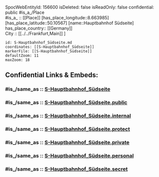 ﻿---
location:
- 50.10567
- 8.663985
mapmarker: train
mapzoom:
- 8
- 18
tags:
- geo/station/train
type: Station
---

SpocWebEntityId: 156600
isDeleted: false
isReadOnly: false
confidential: public
#is_a_/Place  
#is_a_ :: [[Place]] 
[has_place_longitude::8.663985] 
[has_place_latitude::50.10567] 
[name::Hauptbahnhof Südseite] 
has_place_country:: [[Germany]]  
City :: [[../../Frankfurt,Main]] ] 


```leaflet
id: S-Hauptbahnhof_Südseite.md
coordinates: [[S-Hauptbahnhof_Südseite]] 
markerFile: [[S-Hauptbahnhof_Südseite]] 
defaultZoom: 11 
maxZoom: 18
```


## Confidential Links & Embeds: 

### #is_/same_as :: [S-Hauptbahnhof_Südseite](S-Hauptbahnhof_Südseite.md) 

### #is_/same_as :: [S-Hauptbahnhof_Südseite.public](/_public/Earth/Continent/Europe/Europe~Central/Germany/Germany~West/Hessen/counties~Hessen/Frankfurt~Main/Stations-FFM~S/S-Hauptbahnhof_Südseite.public.md) 

### #is_/same_as :: [S-Hauptbahnhof_Südseite.internal](/_internal/Earth/Continent/Europe/Europe~Central/Germany/Germany~West/Hessen/counties~Hessen/Frankfurt~Main/Stations-FFM~S/S-Hauptbahnhof_Südseite.internal.md) 

### #is_/same_as :: [S-Hauptbahnhof_Südseite.protect](/_protect/Earth/Continent/Europe/Europe~Central/Germany/Germany~West/Hessen/counties~Hessen/Frankfurt~Main/Stations-FFM~S/S-Hauptbahnhof_Südseite.protect.md) 

### #is_/same_as :: [S-Hauptbahnhof_Südseite.private](/_private/Earth/Continent/Europe/Europe~Central/Germany/Germany~West/Hessen/counties~Hessen/Frankfurt~Main/Stations-FFM~S/S-Hauptbahnhof_Südseite.private.md) 

### #is_/same_as :: [S-Hauptbahnhof_Südseite.personal](/_personal/Earth/Continent/Europe/Europe~Central/Germany/Germany~West/Hessen/counties~Hessen/Frankfurt~Main/Stations-FFM~S/S-Hauptbahnhof_Südseite.personal.md) 

### #is_/same_as :: [S-Hauptbahnhof_Südseite.secret](/_secret/Earth/Continent/Europe/Europe~Central/Germany/Germany~West/Hessen/counties~Hessen/Frankfurt~Main/Stations-FFM~S/S-Hauptbahnhof_Südseite.secret.md)

